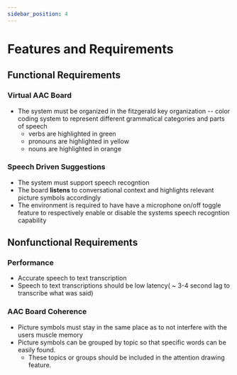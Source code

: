 ```yaml
---
sidebar_position: 4
---
```


# Features and Requirements

## Functional Requirements

### Virtual AAC Board
* The system must be organized in the fitzgerald key organization -- color coding system to represent different grammatical categories and parts of speech
    - verbs are highlighted in green
    - pronouns are highlighted in yellow
    - nouns are highlighted in orange

### Speech Driven Suggestions
* The system must  support  speech recogntion
* The board **listens** to conversational context and highlights relevant picture symbols accordingly
* The environment is required to have have a microphone on/off toggle feature to respectively enable or disable the systems speech recogntion capability

## Nonfunctional Requirements

### Performance
* Accurate speech to text transcription
*  Speech to text transcriptions should be low latency( ~ 3-4 second lag to transcribe what was said)


### AAC Board Coherence
* Picture symbols must stay in the same place as to not interfere with the users muscle memory
* Picture symbols can be grouped by topic so that specific words can be easily found.
    - These topics or groups should be included in the attention drawing feature. 

